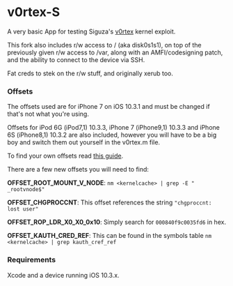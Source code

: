 # v0rtex-S

A very basic App for testing Siguza's [v0rtex](https://github.com/Siguza/v0rtex) kernel exploit.

This fork also includes r/w access to / (aka disk0s1s1), on top of the previously given r/w access to /var, along with an AMFI/codesigning patch, and the ability to connect to the device via SSH.

Fat creds to stek on the r/w stuff, and originally xerub too. 

### Offsets

The offsets used are for iPhone 7 on iOS 10.3.1 and must be changed if that's not what you're using.

Offsets for iPod 6G (iPod7,1) 10.3.3, iPhone 7 (iPhone9,1) 10.3.3 and iPhone 6S (iPhone8,1) 10.3.2 are also included, however you will have to be a big boy and switch them out yourself in the v0rtex.m file.

To find your own offsets read [this guide](https://gist.github.com/uroboro/5b2b2b2aa1793132c4e91826ce844957).

There are a few new offsets you will need to find:

**OFFSET_ROOT_MOUNT_V_NODE**: ```nm <kernelcache> | grep -E " _rootvnode$"```

**OFFSET_CHGPROCCNT**: This offset references the string ```"chgproccnt: lost user"```

**OFFSET_ROP_LDR_X0_X0_0x10**: Simply search for ```000840f9c0035fd6``` in hex.

**OFFSET_KAUTH_CRED_REF**: This can be found in the symbols table ```nm <kernelcache> | grep kauth_cref_ref```

### Requirements

Xcode and a device running iOS 10.3.x.
